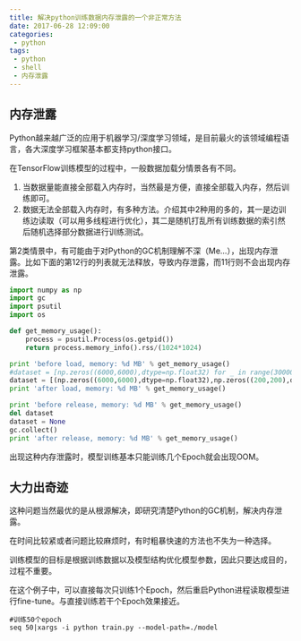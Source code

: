 ```yaml
---
title: 解决python训练数据内存泄露的一个非正常方法
date: 2017-06-28 12:09:00
categories:
 - python
tags:
 - python
 - shell
 - 内存泄露
---
```


## 内存泄露
Python越来越广泛的应用于机器学习/深度学习领域，是目前最火的该领域编程语言，各大深度学习框架基本都支持python接口。

在TensorFlow训练模型的过程中，一般数据加载分情景各有不同。  

1. 当数据量能直接全部载入内存时，当然最是方便，直接全部载入内存，然后训练即可。
2. 数据无法全部载入内存时，有多种方法。介绍其中2种用的多的，其一是边训练边读取（可以用多线程进行优化），其二是随机打乱所有训练数据的索引然后随机选择部分数据进行训练测试。

第2类情景中，有可能由于对Python的GC机制理解不深（Me...），出现内存泄露。比如下面的第12行的列表就无法释放，导致内存泄露，而11行则不会出现内存泄露。

```python
import numpy as np
import gc
import psutil
import os

def get_memory_usage():
    process = psutil.Process(os.getpid())
    return process.memory_info().rss/(1024*1024)

print 'before load, memory: %d MB' % get_memory_usage()
#dataset = [np.zeros((6000,6000),dtype=np.float32) for _ in range(30000)]
dataset = [(np.zeros((6000,6000),dtype=np.float32),np.zeros((200,200),dtype=np.int32)) for _ in range(10000)]
print 'after load, memory: %d MB' % get_memory_usage()

print 'before release, memory: %d MB' % get_memory_usage()
del dataset
dataset = None
gc.collect()
print 'after release, memory: %d MB' % get_memory_usage()
```

出现这种内存泄露时，模型训练基本只能训练几个Epoch就会出现OOM。

## 大力出奇迹
这种问题当然最优的是从根源解决，即研究清楚Python的GC机制，解决内存泄露。  

在时间比较紧或者问题比较麻烦时，有时粗暴快速的方法也不失为一种选择。  

训练模型的目标是根据训练数据以及模型结构优化模型参数，因此只要达成目的，过程不重要。  

在这个例子中，可以直接每次只训练1个Epoch，然后重启Python进程读取模型进行fine-tune。与直接训练若干个Epoch效果接近。

```shell
#训练50个epoch
seq 50|xargs -i python train.py --model-path=./model
```